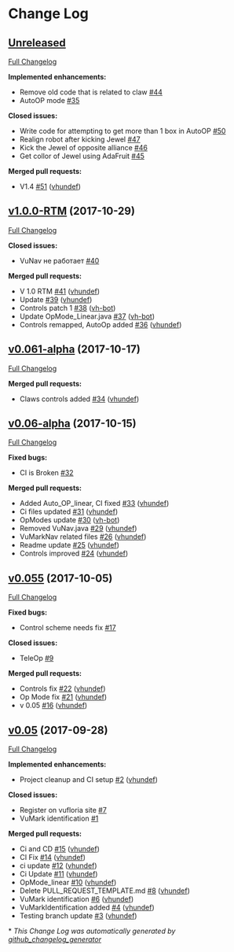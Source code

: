 # Change Log

## [Unreleased](https://github.com/vhundef/FTC_APP/tree/HEAD)

[Full Changelog](https://github.com/vhundef/FTC_APP/compare/v1.0.0-RTM...HEAD)

**Implemented enhancements:**

- Remove old code that is related to claw   [\#44](https://github.com/vhundef/FTC_APP/issues/44)
- AutoOP mode [\#35](https://github.com/vhundef/FTC_APP/issues/35)

**Closed issues:**

- Write code for attempting to get more than 1 box in AutoOP [\#50](https://github.com/vhundef/FTC_APP/issues/50)
- Realign robot after kicking Jewel [\#47](https://github.com/vhundef/FTC_APP/issues/47)
- Kick the Jewel of opposite alliance  [\#46](https://github.com/vhundef/FTC_APP/issues/46)
- Get collor of Jewel  using AdaFruit [\#45](https://github.com/vhundef/FTC_APP/issues/45)

**Merged pull requests:**

- V1.4 [\#51](https://github.com/vhundef/FTC_APP/pull/51) ([vhundef](https://github.com/vhundef))

## [v1.0.0-RTM](https://github.com/vhundef/FTC_APP/tree/v1.0.0-RTM) (2017-10-29)

[Full Changelog](https://github.com/vhundef/FTC_APP/compare/v0.061-alpha...v1.0.0-RTM)

**Closed issues:**

- VuNav не работает [\#40](https://github.com/vhundef/FTC_APP/issues/40)

**Merged pull requests:**

- V 1.0 RTM [\#41](https://github.com/vhundef/FTC_APP/pull/41) ([vhundef](https://github.com/vhundef))
- Update [\#39](https://github.com/vhundef/FTC_APP/pull/39) ([vhundef](https://github.com/vhundef))
- Controls patch 1 [\#38](https://github.com/vhundef/FTC_APP/pull/38) ([vh-bot](https://github.com/vh-bot))
- Update OpMode\_Linear.java [\#37](https://github.com/vhundef/FTC_APP/pull/37) ([vh-bot](https://github.com/vh-bot))
- Controls remapped, AutoOp added [\#36](https://github.com/vhundef/FTC_APP/pull/36) ([vhundef](https://github.com/vhundef))

## [v0.061-alpha](https://github.com/vhundef/FTC_APP/tree/v0.061-alpha) (2017-10-17)

[Full Changelog](https://github.com/vhundef/FTC_APP/compare/v0.06-alpha...v0.061-alpha)

**Merged pull requests:**

- Claws controls added [\#34](https://github.com/vhundef/FTC_APP/pull/34) ([vhundef](https://github.com/vhundef))

## [v0.06-alpha](https://github.com/vhundef/FTC_APP/tree/v0.06-alpha) (2017-10-15)

[Full Changelog](https://github.com/vhundef/FTC_APP/compare/v0.055...v0.06-alpha)

**Fixed bugs:**

- CI is Broken [\#32](https://github.com/vhundef/FTC_APP/issues/32)

**Merged pull requests:**

- Added Auto\_OP\_linear, CI fixed [\#33](https://github.com/vhundef/FTC_APP/pull/33) ([vhundef](https://github.com/vhundef))
- Ci files updated [\#31](https://github.com/vhundef/FTC_APP/pull/31) ([vhundef](https://github.com/vhundef))
- OpModes update [\#30](https://github.com/vhundef/FTC_APP/pull/30) ([vh-bot](https://github.com/vh-bot))
- Removed VuNav.java [\#29](https://github.com/vhundef/FTC_APP/pull/29) ([vhundef](https://github.com/vhundef))
- VuMarkNav related files [\#26](https://github.com/vhundef/FTC_APP/pull/26) ([vhundef](https://github.com/vhundef))
- Readme update [\#25](https://github.com/vhundef/FTC_APP/pull/25) ([vhundef](https://github.com/vhundef))
- Controls improved  [\#24](https://github.com/vhundef/FTC_APP/pull/24) ([vhundef](https://github.com/vhundef))

## [v0.055](https://github.com/vhundef/FTC_APP/tree/v0.055) (2017-10-05)

[Full Changelog](https://github.com/vhundef/FTC_APP/compare/v0.05...v0.055)

**Fixed bugs:**

- Control scheme needs fix [\#17](https://github.com/vhundef/FTC_APP/issues/17)

**Closed issues:**

- TeleOp [\#9](https://github.com/vhundef/FTC_APP/issues/9)

**Merged pull requests:**

- Controls fix [\#22](https://github.com/vhundef/FTC_APP/pull/22) ([vhundef](https://github.com/vhundef))
- Op Mode fix [\#21](https://github.com/vhundef/FTC_APP/pull/21) ([vhundef](https://github.com/vhundef))
- v 0.05 [\#16](https://github.com/vhundef/FTC_APP/pull/16) ([vhundef](https://github.com/vhundef))

## [v0.05](https://github.com/vhundef/FTC_APP/tree/v0.05) (2017-09-28)

[Full Changelog](https://github.com/vhundef/FTC_APP/compare/942b0642e4c49c4d97441abbee78f9f1ae5ef52b...v0.05)

**Implemented enhancements:**

- Project cleanup and CI setup [\#2](https://github.com/vhundef/FTC_APP/pull/2) ([vhundef](https://github.com/vhundef))

**Closed issues:**

- Register on vufloria site [\#7](https://github.com/vhundef/FTC_APP/issues/7)
- VuMark identification  [\#1](https://github.com/vhundef/FTC_APP/issues/1)

**Merged pull requests:**

- Ci and CD  [\#15](https://github.com/vhundef/FTC_APP/pull/15) ([vhundef](https://github.com/vhundef))
- CI Fix [\#14](https://github.com/vhundef/FTC_APP/pull/14) ([vhundef](https://github.com/vhundef))
- ci update [\#12](https://github.com/vhundef/FTC_APP/pull/12) ([vhundef](https://github.com/vhundef))
- Ci Update [\#11](https://github.com/vhundef/FTC_APP/pull/11) ([vhundef](https://github.com/vhundef))
- OpMode\_linear [\#10](https://github.com/vhundef/FTC_APP/pull/10) ([vhundef](https://github.com/vhundef))
- Delete PULL\_REQUEST\_TEMPLATE.md [\#8](https://github.com/vhundef/FTC_APP/pull/8) ([vhundef](https://github.com/vhundef))
- VuMark identification [\#6](https://github.com/vhundef/FTC_APP/pull/6) ([vhundef](https://github.com/vhundef))
- VuMarkIdentification added [\#4](https://github.com/vhundef/FTC_APP/pull/4) ([vhundef](https://github.com/vhundef))
- Testing branch update  [\#3](https://github.com/vhundef/FTC_APP/pull/3) ([vhundef](https://github.com/vhundef))



\* *This Change Log was automatically generated by [github_changelog_generator](https://github.com/skywinder/Github-Changelog-Generator)*
